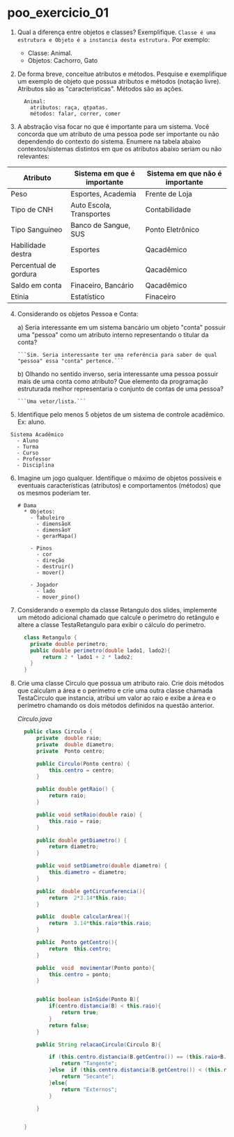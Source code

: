 # poo_exercicio_01
1. Qual a diferença entre objetos e classes? Exemplifique.
   ```Classe é uma estrutura e Objeto é a instancia desta estrutura.```
  Por exemplo:
    - Classe: Animal.
    - Objetos: Cachorro, Gato

2. De forma breve, conceitue atributos e métodos. Pesquise e exemplifique um
    exemplo de objeto que possua atributos e métodos (notação livre).
    Atributos são as "caracteristicas". Métodos são as ações.
    ```
      Animal:
        atributos: raça, qtpatas.
        métodos: falar, correr, comer
    ```

3. A abstração visa focar no que é importante para um sistema. Você concorda que
    um atributo de uma pessoa pode ser importante ou não dependendo do contexto
    do sistema. Enumere na tabela abaixo contextos/sistemas distintos em que os
    atributos abaixo seriam ou não relevantes:

| Atributo | Sistema em que é importante | Sistema em que não é importante |
| -------- | --------------------------- | ------------------------------- |
| Peso   |  Esportes, Academia  | Frente de Loja
| Tipo de CNH  | Auto Escola, Transportes | Contabilidade
| Tipo Sanguíneo   | Banco de Sangue, SUS | Ponto Eletrônico
| Habilidade destra  | Esportes | Qacadêmico
| Percentual de gordura  | Esportes | Qacadêmico
| Saldo em conta   | Finaceiro, Bancário | Qacadêmico
| Etinia   | Estatístico | Finaceiro

4. Considerando os objetos Pessoa e Conta:

    a) Seria interessante em um sistema bancário um objeto "conta" possuir uma
       "pessoa" como um atributo interno representando o titular da conta?

       ```Sim. Seria interessante ter uma referência para saber de qual "pessoa" essa "conta" pertence.```

    b) Olhando no sentido inverso, seria interessante uma pessoa possuir mais de
       uma conta como atributo? Que elemento da programação estruturada melhor
       representaria o conjunto de contas de uma pessoa?

       ```Uma vetor/lista.```

5. Identifique pelo menos 5 objetos de um sistema de controle acadêmico. Ex: aluno.
 ```
  Sistema Acadêmico
    - Aluno
    - Turma
    - Curso
    - Professor
    - Disciplina
 ```
6. Imagine um jogo qualquer. Identifique o máximo de objetos possíveis e eventuais
    características (atributos) e comportamentos (métodos) que os mesmos poderiam
    ter.
    ```
    # Dama
      * Objetos:
        - Tabuleiro
          - dimensãoX
          - dimensãoY
          - gerarMapa()

        - Pinos
          - cor
          - direção
          - destruir()
          - mover()

        - Jogador
          - lado
          - mover_pino()

    ```

7. Considerando o exemplo da classe Retangulo dos slides, implemente um método
    adicional chamado que calcule o perímetro do retângulo e altere a classe
    TestaRetangulo para exibir o cálculo do perímetro.

    ```Java
      class Retangulo {
        private double perimetro;
        public double perimetro(double lado1, lado2){
            return 2 * lado1 + 2 * lado2;
        }
      }

    ```

8. Crie uma classe Circulo que possua um atributo raio. Crie dois métodos que
    calculam a área e o perímetro e crie uma outra classe chamada TestaCirculo que
    instancia, atribui um valor ao raio e exibe a área e o perímetro chamando os dois
    métodos definidos na questão anterior.

    _Circulo.java_
    ```Java
      public class Circulo {
          private  double raio;
          private  double diametro;
          private  Ponto centro;

          public Circulo(Ponto centro) {
              this.centro = centro;
          }

          public double getRaio() {
              return raio;
          }

          public void setRaio(double raio) {
              this.raio = raio;
          }

          public double getDiametro() {
              return diametro;
          }

          public void setDiametro(double diametro) {
              this.diametro = diametro;
          }

          public  double getCircunferencia(){
              return  2*3.14*this.raio;
          }

          public  double calcularArea(){
              return  3.14*this.raio*this.raio;
          }

          public  Ponto getCentro(){
              return  this.centro;
          }

          public  void  movimentar(Ponto ponto){
              this.centro = ponto;
          }


          public boolean isInSide(Ponto B){
              if(centro.distancia(B) < this.raio){
                  return true;
              }
              return false;
          }

          public String relacaoCirculo(Circulo B){

              if (this.centro.distancia(B.getCentro()) == (this.raio+B.getRaio())){
                  return "Tangente";
              }else  if (this.centro.distancia(B.getCentro()) < (this.raio+B.getRaio())){
                  return "Secante";
              }else{
                  return "Externos";
              }

          }


      }


